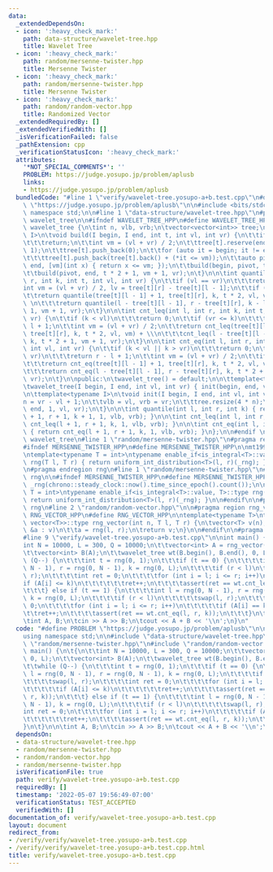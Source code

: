 ```yaml
---
data:
  _extendedDependsOn:
  - icon: ':heavy_check_mark:'
    path: data-structure/wavelet-tree.hpp
    title: Wavelet Tree
  - icon: ':heavy_check_mark:'
    path: random/mersenne-twister.hpp
    title: Mersenne Twister
  - icon: ':heavy_check_mark:'
    path: random/mersenne-twister.hpp
    title: Mersenne Twister
  - icon: ':heavy_check_mark:'
    path: random/random-vector.hpp
    title: Randomized Vector
  _extendedRequiredBy: []
  _extendedVerifiedWith: []
  _isVerificationFailed: false
  _pathExtension: cpp
  _verificationStatusIcon: ':heavy_check_mark:'
  attributes:
    '*NOT_SPECIAL_COMMENTS*': ''
    PROBLEM: https://judge.yosupo.jp/problem/aplusb
    links:
    - https://judge.yosupo.jp/problem/aplusb
  bundledCode: "#line 1 \"verify/wavelet-tree.yosupo-a+b.test.cpp\"\n#define PROBLEM\
    \ \"https://judge.yosupo.jp/problem/aplusb\"\n\n#include <bits/stdc++.h>\nusing\
    \ namespace std;\n\n#line 1 \"data-structure/wavelet-tree.hpp\"\n#pragma region\
    \ wavelet_tree\n\n#ifndef WAVELET_TREE_HPP\n#define WAVELET_TREE_HPP\n\nclass\
    \ wavelet_tree {\n\tint n, vlb, vrb;\n\tvector<vector<int>> tree;\n\n\ttemplate<typename\
    \ I>\n\tvoid build(I begin, I end, int t, int vl, int vr) {\n\t\tif (vl == vr)\n\
    \t\t\treturn;\n\t\tint vm = (vl + vr) / 2;\n\t\ttree[t].reserve(end - begin +\
    \ 1);\n\t\ttree[t].push_back(0);\n\t\tfor (auto it = begin; it != end; it++)\n\
    \t\t\ttree[t].push_back(tree[t].back() + (*it <= vm));\n\t\tauto pivot = stable_partition(begin,\
    \ end, [vm](int x) { return x <= vm; });\n\t\tbuild(begin, pivot, t * 2, vl, vm);\n\
    \t\tbuild(pivot, end, t * 2 + 1, vm + 1, vr);\n\t}\n\n\tint quantile(int l, int\
    \ r, int k, int t, int vl, int vr) {\n\t\tif (vl == vr)\n\t\t\treturn vl;\n\t\t\
    int vm = (vl + vr) / 2, lv = tree[t][r] - tree[t][l - 1];\n\t\tif (k <= lv)\n\t\
    \t\treturn quantile(tree[t][l - 1] + 1, tree[t][r], k, t * 2, vl, vm);\n\t\telse\
    \ \n\t\t\treturn quantile(l - tree[t][l - 1], r - tree[t][r], k - lv, t * 2 +\
    \ 1, vm + 1, vr);\n\t}\n\n\tint cnt_leq(int l, int r, int k, int t, int vl, int\
    \ vr) {\n\t\tif (k < vl)\n\t\t\treturn 0;\n\t\tif (vr <= k)\n\t\t\treturn r -\
    \ l + 1;\n\t\tint vm = (vl + vr) / 2;\n\t\treturn cnt_leq(tree[t][l - 1] + 1,\
    \ tree[t][r], k, t * 2, vl, vm) + \\\n\t\t\tcnt_leq(l - tree[t][l - 1], r - tree[t][r],\
    \ k, t * 2 + 1, vm + 1, vr);\n\t}\n\n\tint cnt_eq(int l, int r, int k, int t,\
    \ int vl, int vr) {\n\t\tif (k < vl || k > vr)\n\t\t\treturn 0;\n\t\tif (vl ==\
    \ vr)\n\t\t\treturn r - l + 1;\n\t\tint vm = (vl + vr) / 2;\n\t\tif (k <= vm)\n\
    \t\t\treturn cnt_eq(tree[t][l - 1] + 1, tree[t][r], k, t * 2, vl, vm);\n\t\telse\n\
    \t\t\treturn cnt_eq(l - tree[t][l - 1], r - tree[t][r], k, t * 2 + 1, vm + 1,\
    \ vr);\n\t}\n\npublic:\n\twavelet_tree() = default;\n\n\ttemplate<typename I>\n\
    \twavelet_tree(I begin, I end, int vl, int vr) { init(begin, end, vl, vr); }\n\
    \n\ttemplate<typename I>\n\tvoid init(I begin, I end, int vl, int vr) {\n\t\t\
    n = vr - vl + 1;\n\t\tvlb = vl, vrb = vr;\n\t\ttree.resize(4 * n);\n\t\tbuild(begin,\
    \ end, 1, vl, vr);\n\t}\n\n\tint quantile(int l, int r, int k) { return quantile(l\
    \ + 1, r + 1, k + 1, 1, vlb, vrb); }\n\n\tint cnt_leq(int l, int r, int k) { return\
    \ cnt_leq(l + 1, r + 1, k, 1, vlb, vrb); }\n\n\tint cnt_eq(int l, int r, int k)\
    \ { return cnt_eq(l + 1, r + 1, k, 1, vlb, vrb); }\n};\n\n#endif \n\n#pragma endregion\
    \ wavelet_tree\n#line 1 \"random/mersenne-twister.hpp\"\n#pragma region rng\n\n\
    #ifndef MERSENNE_TWISTER_HPP\n#define MERSENNE_TWISTER_HPP\n\nmt19937 _rng(chrono::steady_clock::now().time_since_epoch().count());\n\
    \ntemplate<typename T = int>\ntypename enable_if<is_integral<T>::value, T>::type\
    \ rng(T l, T r) { return uniform_int_distribution<T>(l, r)(_rng); }\n\n#endif\n\
    \n#pragma endregion rng\n#line 1 \"random/mersenne-twister.hpp\"\n#pragma region\
    \ rng\n\n#ifndef MERSENNE_TWISTER_HPP\n#define MERSENNE_TWISTER_HPP\n\nmt19937\
    \ _rng(chrono::steady_clock::now().time_since_epoch().count());\n\ntemplate<typename\
    \ T = int>\ntypename enable_if<is_integral<T>::value, T>::type rng(T l, T r) {\
    \ return uniform_int_distribution<T>(l, r)(_rng); }\n\n#endif\n\n#pragma endregion\
    \ rng\n#line 2 \"random/random-vector.hpp\"\n\n#pragma region rng_vector\n\n#ifndef\
    \ RNG_VECTOR_HPP\n#define RNG_VECTOR_HPP\n\ntemplate<typename T>\ntypename enable_if<is_integral<T>::value,\
    \ vector<T>>::type rng_vector(int n, T l, T r) {\n\tvector<T> v(n);\n\tfor (auto\
    \ &a : v)\n\t\ta = rng(l, r);\n\treturn v;\n}\n\n#endif\n\n#pragma endregion rng_vector\n\
    #line 9 \"verify/wavelet-tree.yosupo-a+b.test.cpp\"\n\nint main() {\n\t{\n\t\t\
    int N = 10000, L = 300, Q = 10000;\n\t\tvector<int> A = rng_vector(N, 0, L);\n\
    \t\tvector<int> B(A);\n\t\twavelet_tree wt(B.begin(), B.end(), 0, L);\n\t\twhile\
    \ (Q--) {\n\t\t\tint t = rng(0, 1);\n\t\t\tif (t == 0) {\n\t\t\t\tint l = rng(0,\
    \ N - 1), r = rng(0, N - 1), k = rng(0, L);\n\t\t\t\tif (r < l)\n\t\t\t\t\tswap(l,\
    \ r);\n\t\t\t\tint ret = 0;\n\t\t\t\tfor (int i = l; i <= r; i++)\n\t\t\t\t\t\
    if (A[i] <= k)\n\t\t\t\t\t\tret++;\n\t\t\t\tassert(ret == wt.cnt_leq(l, r, k));\n\
    \t\t\t} else if (t == 1) {\n\t\t\t\tint l = rng(0, N - 1), r = rng(0, N - 1),\
    \ k = rng(0, L);\n\t\t\t\tif (r < l)\n\t\t\t\t\tswap(l, r);\n\t\t\t\tint ret =\
    \ 0;\n\t\t\t\tfor (int i = l; i <= r; i++)\n\t\t\t\t\tif (A[i] == k)\n\t\t\t\t\
    \t\tret++;\n\t\t\t\tassert(ret == wt.cnt_eq(l, r, k));\n\t\t\t}\n\t\t}\n\t}\n\n\
    \tint A, B;\n\tcin >> A >> B;\n\tcout << A + B << '\\n';\n}\n"
  code: "#define PROBLEM \"https://judge.yosupo.jp/problem/aplusb\"\n\n#include <bits/stdc++.h>\n\
    using namespace std;\n\n#include \"data-structure/wavelet-tree.hpp\"\n#include\
    \ \"random/mersenne-twister.hpp\"\n#include \"random/random-vector.hpp\"\n\nint\
    \ main() {\n\t{\n\t\tint N = 10000, L = 300, Q = 10000;\n\t\tvector<int> A = rng_vector(N,\
    \ 0, L);\n\t\tvector<int> B(A);\n\t\twavelet_tree wt(B.begin(), B.end(), 0, L);\n\
    \t\twhile (Q--) {\n\t\t\tint t = rng(0, 1);\n\t\t\tif (t == 0) {\n\t\t\t\tint\
    \ l = rng(0, N - 1), r = rng(0, N - 1), k = rng(0, L);\n\t\t\t\tif (r < l)\n\t\
    \t\t\t\tswap(l, r);\n\t\t\t\tint ret = 0;\n\t\t\t\tfor (int i = l; i <= r; i++)\n\
    \t\t\t\t\tif (A[i] <= k)\n\t\t\t\t\t\tret++;\n\t\t\t\tassert(ret == wt.cnt_leq(l,\
    \ r, k));\n\t\t\t} else if (t == 1) {\n\t\t\t\tint l = rng(0, N - 1), r = rng(0,\
    \ N - 1), k = rng(0, L);\n\t\t\t\tif (r < l)\n\t\t\t\t\tswap(l, r);\n\t\t\t\t\
    int ret = 0;\n\t\t\t\tfor (int i = l; i <= r; i++)\n\t\t\t\t\tif (A[i] == k)\n\
    \t\t\t\t\t\tret++;\n\t\t\t\tassert(ret == wt.cnt_eq(l, r, k));\n\t\t\t}\n\t\t\
    }\n\t}\n\n\tint A, B;\n\tcin >> A >> B;\n\tcout << A + B << '\\n';\n}"
  dependsOn:
  - data-structure/wavelet-tree.hpp
  - random/mersenne-twister.hpp
  - random/random-vector.hpp
  - random/mersenne-twister.hpp
  isVerificationFile: true
  path: verify/wavelet-tree.yosupo-a+b.test.cpp
  requiredBy: []
  timestamp: '2022-05-07 19:56:49-07:00'
  verificationStatus: TEST_ACCEPTED
  verifiedWith: []
documentation_of: verify/wavelet-tree.yosupo-a+b.test.cpp
layout: document
redirect_from:
- /verify/verify/wavelet-tree.yosupo-a+b.test.cpp
- /verify/verify/wavelet-tree.yosupo-a+b.test.cpp.html
title: verify/wavelet-tree.yosupo-a+b.test.cpp
---
```

